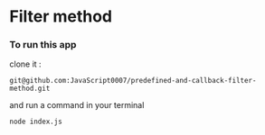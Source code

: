 # Filter method

### To run this app
clone it :
```
git@github.com:JavaScript0007/predefined-and-callback-filter-method.git
```

and run a command in your terminal
```
node index.js
```
